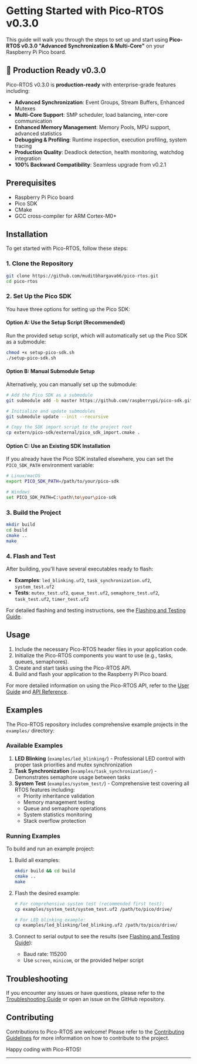 # Getting Started with Pico-RTOS v0.3.0

This guide will walk you through the steps to set up and start using **Pico-RTOS v0.3.0 "Advanced Synchronization & Multi-Core"** on your Raspberry Pi Pico board.

## 🚀 Production Ready v0.3.0

Pico-RTOS v0.3.0 is **production-ready** with enterprise-grade features including:
- **Advanced Synchronization**: Event Groups, Stream Buffers, Enhanced Mutexes
- **Multi-Core Support**: SMP scheduler, load balancing, inter-core communication
- **Enhanced Memory Management**: Memory Pools, MPU support, advanced statistics
- **Debugging & Profiling**: Runtime inspection, execution profiling, system tracing
- **Production Quality**: Deadlock detection, health monitoring, watchdog integration
- **100% Backward Compatibility**: Seamless upgrade from v0.2.1

## Prerequisites

- Raspberry Pi Pico board
- Pico SDK
- CMake
- GCC cross-compiler for ARM Cortex-M0+

## Installation

To get started with Pico-RTOS, follow these steps:

### 1. Clone the Repository

```bash
git clone https://github.com/muditbhargava66/pico-rtos.git
cd pico-rtos
```

### 2. Set Up the Pico SDK

You have three options for setting up the Pico SDK:

#### Option A: Use the Setup Script (Recommended)

Run the provided setup script, which will automatically set up the Pico SDK as a submodule:

```bash
chmod +x setup-pico-sdk.sh
./setup-pico-sdk.sh
```

#### Option B: Manual Submodule Setup

Alternatively, you can manually set up the submodule:

```bash
# Add the Pico SDK as a submodule
git submodule add -b master https://github.com/raspberrypi/pico-sdk.git extern/pico-sdk

# Initialize and update submodules
git submodule update --init --recursive

# Copy the SDK import script to the project root
cp extern/pico-sdk/external/pico_sdk_import.cmake .
```

#### Option C: Use an Existing SDK Installation

If you already have the Pico SDK installed elsewhere, you can set the `PICO_SDK_PATH` environment variable:

```bash
# Linux/macOS
export PICO_SDK_PATH=/path/to/your/pico-sdk

# Windows
set PICO_SDK_PATH=C:\path\to\your\pico-sdk
```

### 3. Build the Project

```bash
mkdir build
cd build
cmake ..
make
```

### 4. Flash and Test

After building, you'll have several executables ready to flash:

- **Examples**: `led_blinking.uf2`, `task_synchronization.uf2`, `system_test.uf2`
- **Tests**: `mutex_test.uf2`, `queue_test.uf2`, `semaphore_test.uf2`, `task_test.uf2`, `timer_test.uf2`

For detailed flashing and testing instructions, see the [Flashing and Testing Guide](flashing_and_testing.md).

## Usage

1. Include the necessary Pico-RTOS header files in your application code.
2. Initialize the Pico-RTOS components you want to use (e.g., tasks, queues, semaphores).
3. Create and start tasks using the Pico-RTOS API.
4. Build and flash your application to the Raspberry Pi Pico board.

For more detailed information on using the Pico-RTOS API, refer to the [User Guide](user_guide.md) and [API Reference](api_reference.md).

## Examples

The Pico-RTOS repository includes comprehensive example projects in the `examples/` directory:

### Available Examples

1. **LED Blinking** (`examples/led_blinking/`) - Professional LED control with proper task priorities and mutex synchronization
2. **Task Synchronization** (`examples/task_synchronization/`) - Demonstrates semaphore usage between tasks
3. **System Test** (`examples/system_test/`) - Comprehensive test covering all RTOS features including:
   - Priority inheritance validation
   - Memory management testing
   - Queue and semaphore operations
   - System statistics monitoring
   - Stack overflow protection

### Running Examples

To build and run an example project:

1. Build all examples:
   ```bash
   mkdir build && cd build
   cmake ..
   make
   ```

2. Flash the desired example:
   ```bash
   # For comprehensive system test (recommended first test):
   cp examples/system_test/system_test.uf2 /path/to/pico/drive/
   
   # For LED blinking example:
   cp examples/led_blinking/led_blinking.uf2 /path/to/pico/drive/
   ```

3. Connect to serial output to see the results (see [Flashing and Testing Guide](flashing_and_testing.md)):
   - Baud rate: 115200
   - Use `screen`, `minicom`, or the provided helper script

## Troubleshooting

If you encounter any issues or have questions, please refer to the [Troubleshooting Guide](troubleshooting.md) or open an issue on the GitHub repository.

## Contributing

Contributions to Pico-RTOS are welcome! Please refer to the [Contributing Guidelines](contributing.md) for more information on how to contribute to the project.

Happy coding with Pico-RTOS!

---